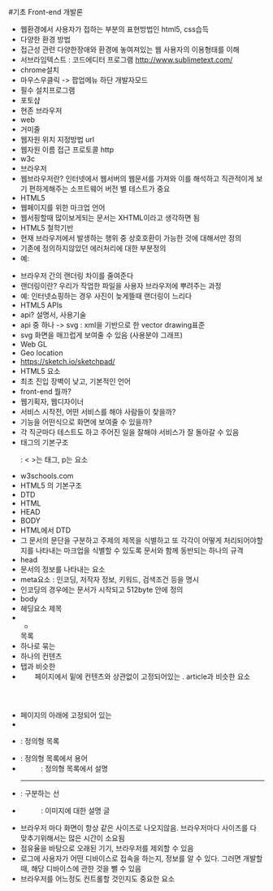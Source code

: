 #기초 Front-end 개발론

- 웹환경에서 사용자가 접하는 부분의 표현방법인 html5, css습득
- 다양한 환경 방법
- 접근성 관련 다양한장애와 환경에 놓여져있는 웹 사용자의 이용형태를 이해
- 서브라임텍스트 :  코드에디터 프로그램 http://www.sublimetext.com/
- chrome설치
 - 마우스우클릭 -> 팝업메뉴 하단 개발자모드
- 필수 설치프로그램
 - 포토샵
 - 현존 브라우저
- web
 - 거미줄
 - 웹자원 위치 지정방법 url
 - 웹자원 이름 접근 프로토콜 http
- w3c
- 브라우저
 - 웹브라우저란? 인터넷에서 웹서버의 웹문서를 가져와 이를 해석하고 직관적이게 보기 편하게해주는 소프트웨어
버전 별 테스트가 중요
- HTML5
 - 웹페이지를 위한 마크업 언어
 - 웹서핑할때 많이보게되는 문서는 XHTML이라고 생각하면 됨
- HTML5 철학기반
 - 현재 브라우저에서 발생하는 행위 중 상호호환이 가능한 것에 대해서만 정의
 - 기존에 정의하지않았던 에러처리에 대한 부분정의
 - 예: <p><strong></p></strong>
 - 브라우저 간의 랜더링 차이를 줄여준다
 - 랜더링이란? 우리가 작업한 파일을 사용자 브라우저에 뿌려주는 과정
 - 예: 인터넷쇼핑하는 경우 사진이 늦게뜰때 랜더링이 느리다
- HTML5 APIs
 - api? 설명서, 사용기술
 - api 중 하나 -> svg : xml을 기반으로 한 vector drawing표준
 - svg 화면을 매끄럽게 보여줄 수 있음 (사용분야 그래프)
 - Web GL
 - Geo location
 - https://sketch.io/sketchpad/
- HTML5 요소
 - 최초 진입 장벽이 낮고, 기본적인 언어
- front-end 뭘까?
 - 웹기획자, 웹디자이너
 - 서비스 시작전, 어떤 서비스를 해야 사람들이 찾을까?
 - 기능을 어떤식으로 화면에 보여줄 수 있을까?
 - 각 직군마다 테스트도 하고 주어진 일을 잘해야 서비스가 잘 돌아갈 수 있음
- 태그의 기본구조 <p> : < >는 태그, p는 요소
- w3schools.com
- HTML5 의 기본구조
 - DTD
 - HTML
 - HEAD
 - BODY
- HTML에서  DTD
 - 그 문서의 문단을 구분하고 주제의 제목을 식별하고 또 각각이 어떻게 처리되어야할지를 나타내는 마크업을 식별할 수 있도록 문서와 함께 동반되는 하나의 규격
- head
 - 문서의 정보를 나타내는 요소
 - meta요소 :  인코딩, 저작자 정보, 키워드, 검색조건 등을 명시
 - 인코딩의 경우에는 문서가 시작되고 512byte 안에 정의
- body
 - 헤딩요소 <h> 제목
 - <ul><li></li></ul> 목록
 - <section> 하나로 묶는
 - <article> 하나의 컨텐츠
 - <nav> 탭과 비슷한
 - <header> 페이지에서 밑에 컨텐츠와 상관없이 고정되어있는 . article과 비슷한 요소
 - <footer> 페이지의 아래에 고정되어 있는
 - <aside>
 - <dl> : 정의형 목록
 - <dt> : 정의형 목록에서 용어
 - <dd> : 정의형 목록에서 설명
 - <hr> : 구분하는 선
 - <figure> : 이미지에 대한 설명 글
- 브라우저 마다 화면이 항상 같은 사이즈로 나오지않음. 브라우저마다 사이즈를 다 맞추기위해서는 많은 시간이 소요됨
- 점유율을 바탕으로 오래된 기기, 브라우저를 제외할 수 있음
- 로그에 사용자가 어떤 디바이스로 접속을 하는지, 정보를 알 수 있다. 그러면 개발할 때, 해당 디바이스에 관한 것을 뺄 수 있음
- 브라우저를 어느정도 컨트롤할 것인지도 중요한 요소